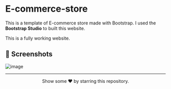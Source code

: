 # E-commerce-store
This is a template of E-commerce store made with Bootstrap. I used the **Bootstrap Studio** to built this website.

This is a fully working website.

## 📸 Screenshots
![image](https://user-images.githubusercontent.com/79099734/156911971-22aa4135-3da6-43c5-a631-89bacdaf8922.png)

---
<p align="center">
Show some ❤ by starring this repository.
</p>
